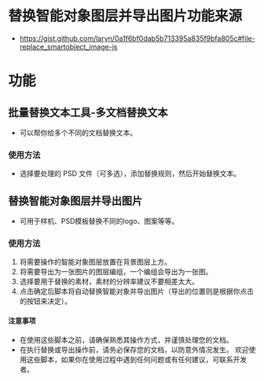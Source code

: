 # 替换智能对象图层并导出图片功能来源
- https://gist.github.com/laryn/0a1f6bf0dab5b713395a835f9bfa805c#file-replace_smartobject_image-js
# 功能
## 批量替换文本工具-多文档替换文本
- 可以帮你给多个不同的文档替换文本。
### 使用方法
- 选择要处理的 PSD 文件（可多选），添加替换规则，然后开始替换文本。
## 替换智能对象图层并导出图片
- 可用于样机、PSD模板替换不同的logo、图案等等。
### 使用方法
1. 将需要操作的智能对象图层放置在背景图层上方。
2. 将需要导出为一张图片的图层编组，一个编组会导出为一张图。
3. 选择要用于替换的素材，素材的分辨率建议不要相差太大。
4. 点击确定后脚本将自动替换智能对象并导出图片（导出的位置则是根据你点击的按钮来决定）。
#### 注意事项
- 在使用这些脚本之前，请确保熟悉其操作方式，并谨慎处理您的文档。
- 在执行替换或导出操作前，请务必保存您的文档，以防意外情况发生。
欢迎使用这些脚本，如果你在使用过程中遇到任何问题或有任何建议，可联系开发者。
